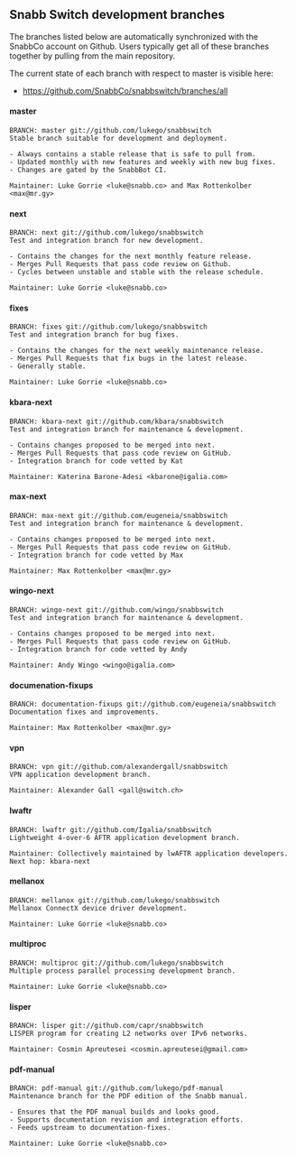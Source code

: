 ## Snabb Switch development branches

The branches listed below are automatically synchronized with the
SnabbCo account on Github. Users typically get all of these branches
together by pulling from the main repository.

The current state of each branch with respect to master is visible here:

- https://github.com/SnabbCo/snabbswitch/branches/all

#### master

    BRANCH: master git://github.com/lukego/snabbswitch
    Stable branch suitable for development and deployment.

    - Always contains a stable release that is safe to pull from.
    - Updated monthly with new features and weekly with new bug fixes.
    - Changes are gated by the SnabbBot CI.

    Maintainer: Luke Gorrie <luke@snabb.co> and Max Rottenkolber <max@mr.gy>

#### next

    BRANCH: next git://github.com/lukego/snabbswitch
    Test and integration branch for new development.

    - Contains the changes for the next monthly feature release.
    - Merges Pull Requests that pass code review on Github.
    - Cycles between unstable and stable with the release schedule.

    Maintainer: Luke Gorrie <luke@snabb.co>

#### fixes

    BRANCH: fixes git://github.com/lukego/snabbswitch
    Test and integration branch for bug fixes.

    - Contains the changes for the next weekly maintenance release.
    - Merges Pull Requests that fix bugs in the latest release.
    - Generally stable.

    Maintainer: Luke Gorrie <luke@snabb.co>

#### kbara-next

    BRANCH: kbara-next git://github.com/kbara/snabbswitch
    Test and integration branch for maintenance & development.

    - Contains changes proposed to be merged into next.
    - Merges Pull Requests that pass code review on GitHub.
    - Integration branch for code vetted by Kat

    Maintainer: Katerina Barone-Adesi <kbarone@igalia.com>

#### max-next

    BRANCH: max-next git://github.com/eugeneia/snabbswitch
    Test and integration branch for maintenance & development.

    - Contains changes proposed to be merged into next.
    - Merges Pull Requests that pass code review on GitHub.
    - Integration branch for code vetted by Max

    Maintainer: Max Rottenkolber <max@mr.gy>

#### wingo-next

    BRANCH: wingo-next git://github.com/wingo/snabbswitch
    Test and integration branch for maintenance & development.

    - Contains changes proposed to be merged into next.
    - Merges Pull Requests that pass code review on GitHub.
    - Integration branch for code vetted by Andy

    Maintainer: Andy Wingo <wingo@igalia.com>

#### documenation-fixups

    BRANCH: documentation-fixups git://github.com/eugeneia/snabbswitch
    Documentation fixes and improvements.

    Maintainer: Max Rottenkolber <max@mr.gy>

#### vpn

    BRANCH: vpn git://github.com/alexandergall/snabbswitch
    VPN application development branch.

    Maintainer: Alexander Gall <gall@switch.ch>

#### lwaftr

    BRANCH: lwaftr git://github.com/Igalia/snabbswitch
    Lightweight 4-over-6 AFTR application development branch.

    Maintainer: Collectively maintained by lwAFTR application developers.
    Next hop: kbara-next

#### mellanox

    BRANCH: mellanox git://github.com/lukego/snabbswitch
    Mellanox ConnectX device driver development.

    Maintainer: Luke Gorrie <luke@snabb.co>

#### multiproc

    BRANCH: multiproc git://github.com/lukego/snabbswitch
    Multiple process parallel processing development branch.

    Maintainer: Luke Gorrie <luke@snabb.co>

#### lisper

    BRANCH: lisper git://github.com/capr/snabbswitch
    LISPER program for creating L2 networks over IPv6 networks.

    Maintainer: Cosmin Apreutesei <cosmin.apreutesei@gmail.com>

#### pdf-manual

    BRANCH: pdf-manual git://github.com/lukego/pdf-manual
    Maintenance branch for the PDF edition of the Snabb manual.

    - Ensures that the PDF manual builds and looks good.
    - Supports documentation revision and integration efforts.
    - Feeds upstream to documentation-fixes.

    Maintainer: Luke Gorrie <luke@snabb.co>
